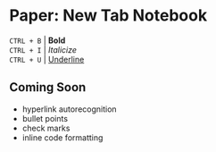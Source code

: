 # Paper: New Tab Notebook
`CTRL + B` | **Bold**  
`CTRL + I` | *Italicize*  
`CTRL + U` | <ins>Underline</ins>  

## Coming Soon
- hyperlink autorecognition
- bullet points
- check marks
- inline code formatting
